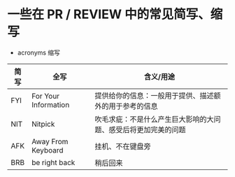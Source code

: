 # 一些在 PR / REVIEW 中的常见简写、缩写

- acronyms 缩写

|简写|全写|含义/用途|
|---|---|---|
|FYI|For Your Information|提供给你的信息：一般用于提供、描述额外的用于参考的信息|
|NIT|Nitpick|吹毛求疵：不是什么产生巨大影响的大问题、感受后将更加完美的问题|
|AFK|Away From Keyboard|挂机、不在键盘旁|
|BRB|be right back|稍后回来|
